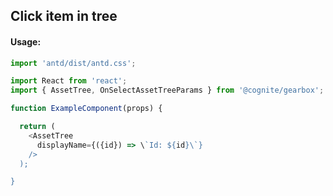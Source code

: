 ## Click item in tree 

<!-- STORY -->

#### Usage:

```typescript jsx
import 'antd/dist/antd.css';

import React from 'react';
import { AssetTree, OnSelectAssetTreeParams } from '@cognite/gearbox';

function ExampleComponent(props) {

  return (
    <AssetTree
      displayName={({id}) => \`Id: ${id}\`}
    />
  );

}
```
